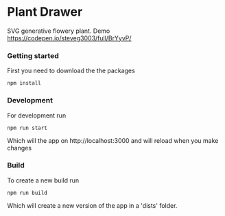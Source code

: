 # Plant Drawer

SVG generative flowery plant.
Demo https://codepen.io/steveg3003/full/BrYyvP/

### Getting started
First you need to download the the packages
	
~~~~
npm install
~~~~

### Development
For development run

~~~~
npm run start
~~~~

Which will the app on http://localhost:3000 and will reload when you make changes

### Build
To create a new build run

~~~~
npm run build
~~~~

Which will create a new version of the app in a 'dists' folder.
